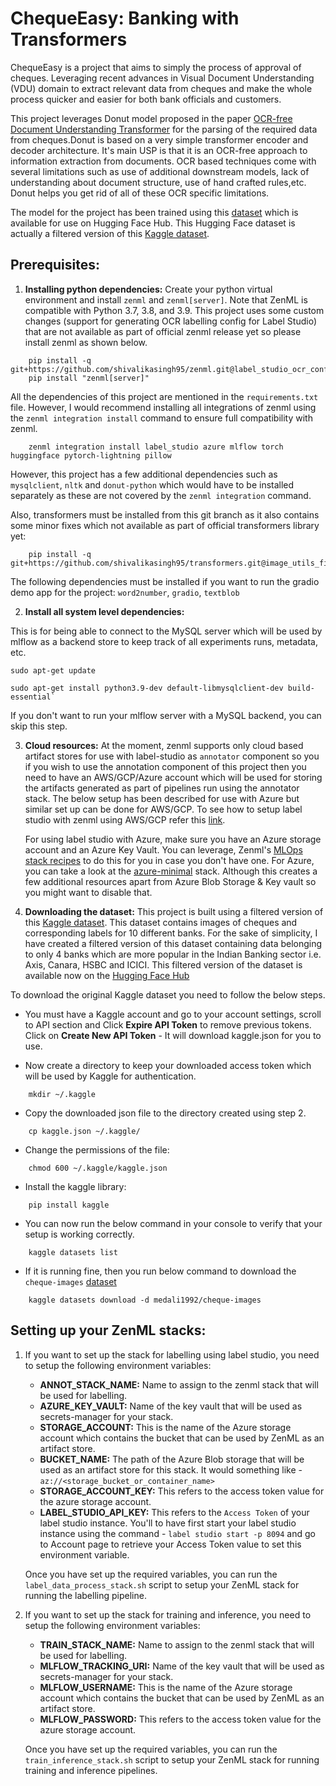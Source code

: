 # ChequeEasy: Banking with Transformers

ChequeEasy is a project that aims to simply the process of approval of cheques. Leveraging recent advances in Visual Document Understanding (VDU) domain to extract relevant data from cheques and make the whole process quicker and easier for both bank officials and customers. 

This project leverages Donut model proposed in the paper [OCR-free Document Understanding Transformer](https://arxiv.org/abs/2111.15664) for the parsing of the required data from cheques.Donut is based on a very simple transformer encoder and decoder architecture. It's main USP is that it is an OCR-free approach to information extraction from documents. OCR based techniques come with several limitations such as use of additional downstream models, lack of understanding about document structure, use of hand crafted rules,etc. Donut helps you get rid of all of these OCR specific limitations. 

The model for the project has been trained using this [dataset](https://huggingface.co/datasets/shivi/cheques_sample_data) which is available for use on Hugging Face Hub. This Hugging Face dataset is actually a filtered version of this [Kaggle dataset](https://www.kaggle.com/datasets/medali1992/cheque-images).


## Prerequisites:

1. **Installing python dependencies:**
Create your python virtual environment and install `zenml` and `zenml[server]`. Note that ZenML is compatible with Python 3.7, 3.8, and 3.9. This project uses some custom changes (support for generating OCR labelling config for Label Studio) that are not available as part of official zenml release yet so please install zenml as shown below.

```shell
    pip install -q git+https://github.com/shivalikasingh95/zenml.git@label_studio_ocr_config
    pip install "zenml[server]"
```

All the dependencies of this project are mentioned in the `requirements.txt` file. 
However, I would recommend installing all integrations of zenml using the `zenml integration install` command to ensure full compatibility with zenml.

```shell
    zenml integration install label_studio azure mlflow torch huggingface pytorch-lightning pillow
```
However, this project has a few additional dependencies such as `mysqlclient`, `nltk` and `donut-python` which would have to be installed separately as these are not covered by the `zenml integration` command.

Also, transformers must be installed from this git branch as it also contains some minor fixes which not available as part of official transformers library yet:

```shell
    pip install -q git+https://github.com/shivalikasingh95/transformers.git@image_utils_fix
```

The following dependencies must be installed if you want to run the gradio demo app for the project: `word2number`, `gradio`, `textblob`

2. **Install all system level dependencies:**

This is for being able to connect to the MySQL server which will be used by mlflow as a backend store to keep track of all experiments runs, metadata, etc.

```shell
sudo apt-get update

sudo apt-get install python3.9-dev default-libmysqlclient-dev build-essential`
```
If you don't want to run your mlflow server with a MySQL backend, you can skip this step.

3. **Cloud resources:**
At the moment, zenml supports only cloud based artifact stores for use with label-studio as `annotator` component so you if you wish to use the annotation component of this project then you need to have an AWS/GCP/Azure account which will be used for storing the artifacts generated as part of pipelines run using the annotator stack. 
The below setup has been described for use with Azure but similar set up can be done for AWS/GCP. To see how to setup label studio with zenml using AWS/GCP refer this [link](https://github.com/zenml-io/zenml/tree/main/examples/label_studio_annotation).

    For using label studio with Azure, make sure you have an Azure storage account and an Azure Key Vault. You can leverage, Zenml's [MLOps stack recipes](https://github.com/zenml-io/mlops-stacks) to do this for you in case you don't have one. For Azure, you can take a look at the [azure-minimal](https://github.com/zenml-io/mlops-stacks/tree/main/azure-minimal) stack. Although this creates a few additional resources apart from Azure Blob Storage & Key vault so you might want to disable that.

4. **Downloading the dataset:**
This project is built using a filtered version of this [Kaggle dataset](https://www.kaggle.com/datasets/medali1992/cheque-images). This dataset contains images of cheques and corresponding labels for 10 different banks. For the sake of simplicity, I have created a filtered version of this dataset containing data belonging to only 4 banks which are more popular in the Indian Banking sector i.e. Axis, Canara, HSBC and ICICI. This filtered version of the dataset is available now on the [Hugging Face Hub](https://huggingface.co/datasets/shivi/cheques_sample_data)

To download the original Kaggle dataset you need to follow the below steps.
- You must have a Kaggle account and go to your account settings, scroll to API section and Click **Expire API Token** to remove previous tokens. Click on **Create New API Token** - It will download kaggle.json for you to use.

- Now create a directory to keep your downloaded access token which will be used by Kaggle for authentication.

```shell
    mkdir ~/.kaggle
```

- Copy the downloaded json file to the directory created using step 2.
```shell
    cp kaggle.json ~/.kaggle/
```

- Change the permissions of the file:
```shell
    chmod 600 ~/.kaggle/kaggle.json
```

- Install the kaggle library:
```shell
    pip install kaggle
```
- You can now run the below command in your console to verify that your setup is working correctly.
```shell
    kaggle datasets list
```
- If it is running fine, then you run below command to download the `cheque-images` [dataset](https://www.kaggle.com/datasets/medali1992/cheque-images)

```shell
    kaggle datasets download -d medali1992/cheque-images
```

## Setting up your ZenML stacks:

1. If you want to set up the stack for labelling using label studio, you need to setup the following environment variables:
    - **ANNOT_STACK_NAME:** Name to assign to the zenml stack that will be used for labelling.
    - **AZURE_KEY_VAULT:** Name of the key vault that will be used as secrets-manager for your stack.
    - **STORAGE_ACCOUNT:** This is the name of the Azure storage account which contains the bucket that can be used by ZenML as an artifact store.
    - **BUCKET_NAME:** The path of the Azure Blob storage that will be used as an artifact store for this stack. It would something like - `az://<storage_bucket_or_container_name>`
    - **STORAGE_ACCOUNT_KEY:** This refers to the access token value for the azure storage account. 
    - **LABEL_STUDIO_API_KEY:** This refers to the `Access Token` of your label studio instance. You'll to have first start your label studio instance using the command - `label studio start -p 8094` and go to Account page to retrieve your Access Token value to set this environment variable.

    Once you have set up the required variables, you can run the `label_data_process_stack.sh` script to setup your ZenML stack for running the labelling pipeline.

2. If you want to set up the stack for training and inference, you need to setup the following environment variables:
    - **TRAIN_STACK_NAME:** Name to assign to the zenml stack that will be used for labelling.
    - **MLFLOW_TRACKING_URI:** Name of the key vault that will be used as secrets-manager for your stack.
    - **MLFLOW_USERNAME:** This is the name of the Azure storage account which contains the bucket that can be used by ZenML as an artifact store.
    - **MLFLOW_PASSWORD:** This refers to the access token value for the azure storage account. 

    Once you have set up the required variables, you can run the `train_inference_stack.sh` script to setup your ZenML stack for running training and inference pipelines.
